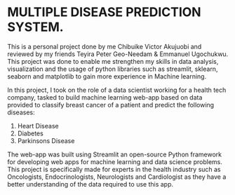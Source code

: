 # MULTIPLE DISEASE PREDICTION SYSTEM.

This is a personal project done by me Chibuike Victor Akujuobi and reviewed by my friends Teyira Peter Geo-Needam & Emmanuel Ugochukwu. This project was done to enable me strengthen my skills in data analysis, visualization and the usage of python libraries such as streamlit, sklearn, seaborn and matplotlib to gain more experience in Machine learning.

In this project, I took on the role of a data scientist working for a health tech company, tasked to build machine learning web-app based on data provided to classify breast cancer of a patient and predict the following diseases:
 1. Heart Disease
 2. Diabetes
 3. Parkinsons Disease

The web-app was built using Streamlit an open-source Python framework for developing web apps for machine learning and data science problems. This project is specifically made for experts in the health industry such as Oncologists, Endocrinologists, Neurologists and Cardiologist as they have a better understanding of the data required to use this app.




